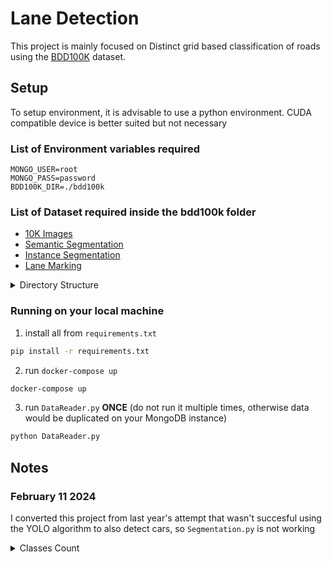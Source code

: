 # Lane Detection
This project is mainly focused on Distinct grid based classification of roads using the [BDD100K](https://bair.berkeley.edu/blog/2018/05/30/bdd/) dataset.

## Setup

To setup environment, it is advisable to use a python environment. CUDA compatible device is better suited but not necessary

### List of Environment variables required
```env
MONGO_USER=root
MONGO_PASS=password
BDD100K_DIR=./bdd100k
```

### List of Dataset required inside the bdd100k folder
- [10K Images](https://doc.bdd100k.com/download.html#id1)
- [Semantic Segmentation](https://doc.bdd100k.com/download.html#semantic-segmentation)
- [Instance Segmentation](https://doc.bdd100k.com/download.html#instance-segmentation)
- [Lane Marking](https://doc.bdd100k.com/download.html#lane-marking)
<details>
<summary>Directory Structure</summary>

```
.
├── bdd100k
├── bdd100k
    ├── images
    │   └── 10k
    │       ├── test
    │       ├── train
    │       └── val
    └── labels
        ├── ins_seg
        │   ├── bitmasks
        │   │   ├── train
        │   │   └── val
        │   ├── colormaps
        │   │   ├── train
        │   │   └── val
        │   ├── polygons
        │   └── rles
        ├── lane
        │   ├── colormaps
        │   │   ├── train
        │   │   └── val
        │   ├── masks
        │   │   ├── train
        │   │   └── val
        │   └── polygons
        └── sem_seg
            ├── colormaps
            │   ├── train
            │   └── val
            ├── masks
            │   ├── train
            │   └── val
            ├── polygons
            └── rles
├── DataReader.py
├── DataSandbox
├── DataVisualizer.py
├── docker-compose.yml
├── env
├── example.json
├── README.md
├── requirements.txt
└── Segmentation.py
```

</details>

### Running on your local machine

1. install all from `requirements.txt`
```bash
pip install -r requirements.txt
```
2. run `docker-compose up`
```bash
docker-compose up
```
3. run `DataReader.py` __ONCE__ (do not run it multiple times, otherwise data would be duplicated on your MongoDB instance)
```bash
python DataReader.py
```

## Notes 

### February 11 2024
I converted this project from last year's attempt that wasn't succesful using the YOLO algorithm to also detect cars, so `Segmentation.py` is not working

<details>
    <summary>Classes Count</summary>
    
```json
{
    "car"                : 71875,
    "pole"               : 60367,
    "vegetation"         : 40929,
    "building"           : 36612,
    "static"             : 31637,
    "traffic sign"       : 21356,
    "sky"                : 18988,
    "street light"       : 16335,
    "traffic light"      : 15123,
    "road"               : 11910,
    "sidewalk"           : 11748,
    "person"             : 9963,
    "terrain"            : 6807,
    "ego vehicle"        : 6757,
    "fence"              : 5046,
    "dynamic"            : 4817,
    "guard rail"         : 4717,
    "truck"              : 3745,
    "traffic sign frame" : 3130,
    "bridge"             : 3089,
    "billboard"          : 2999,
    "banner"             : 2859,
    "ground"             : 2650,
    "wall"               : 2649,
    "lane divider"       : 1640,
    "bus"                : 1638,
    "parking"            : 1129,
    "traffic cone"       : 971,
    "bicycle"            : 830,
    "traffic device"     : 617,
    "polegroup"          : 617,
    "rider"              : 471,
    "parking sign"       : 444,
    "motorcycle"         : 396,
    "caravan"            : 359,
    "unlabeled"          : 339,
    "fire hydrant"       : 265,
    "trash can"          : 237,
    "tunnel"             : 145,
    "bus stop"           : 131,
    "mail box"           : 122,
    "rail track"         : 111,
    "trailer"            : 108,
    "garage"             : 106,
    "train"              : 65
}
```

</details>